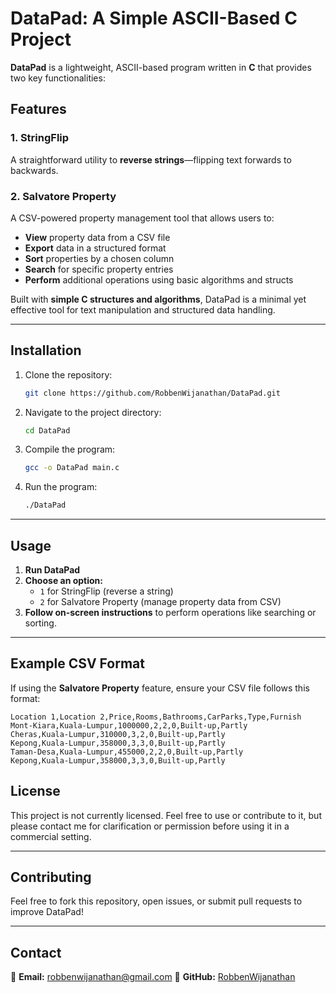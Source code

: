 # DataPad: A Simple ASCII-Based C Project

**DataPad** is a lightweight, ASCII-based program written in **C** that provides two key functionalities:

## Features

### 1. StringFlip 
A straightforward utility to **reverse strings**—flipping text forwards to backwards.  

### 2. Salvatore Property 
A CSV-powered property management tool that allows users to:
- **View** property data from a CSV file
- **Export** data in a structured format
- **Sort** properties by a chosen column
- **Search** for specific property entries
- **Perform** additional operations using basic algorithms and structs

Built with **simple C structures and algorithms**, DataPad is a minimal yet effective tool for text manipulation and structured data handling.

---

## Installation
1. Clone the repository:
   ```bash
   git clone https://github.com/RobbenWijanathan/DataPad.git
   ```
2. Navigate to the project directory:
   ```bash
   cd DataPad
   ```
3. Compile the program:
   ```bash
   gcc -o DataPad main.c
   ```
4. Run the program:
   ```bash
   ./DataPad
   ```

---

## Usage
1. **Run DataPad**
2. **Choose an option:**
   - `1` for StringFlip (reverse a string)
   - `2` for Salvatore Property (manage property data from CSV)
3. **Follow on-screen instructions** to perform operations like searching or sorting.

---

## Example CSV Format
If using the **Salvatore Property** feature, ensure your CSV file follows this format:
```
Location 1,Location 2,Price,Rooms,Bathrooms,CarParks,Type,Furnish
Mont-Kiara,Kuala-Lumpur,1000000,2,2,0,Built-up,Partly
Cheras,Kuala-Lumpur,310000,3,2,0,Built-up,Partly
Kepong,Kuala-Lumpur,358000,3,3,0,Built-up,Partly
Taman-Desa,Kuala-Lumpur,455000,2,2,0,Built-up,Partly
Kepong,Kuala-Lumpur,358000,3,3,0,Built-up,Partly
```

## License
This project is not currently licensed. Feel free to use or contribute to it, but please contact me for clarification or permission before using it in a commercial setting.

---

## Contributing
Feel free to fork this repository, open issues, or submit pull requests to improve DataPad!

---

## Contact
📧 **Email:** robbenwijanathan@gmail.com
🐙 **GitHub:** [RobbenWijanathan](https://github.com/RobbenWijanathan)  

